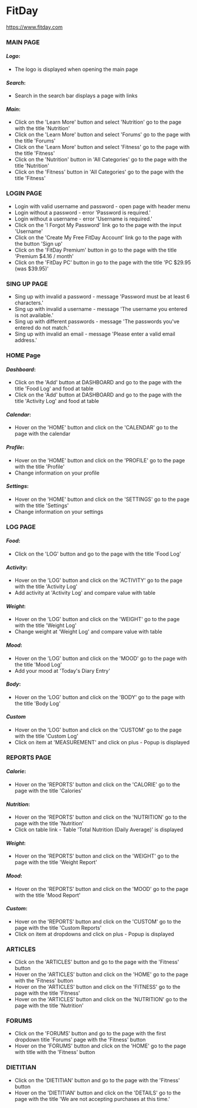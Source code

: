 # **FitDay**
https://www.fitday.com
### MAIN PAGE <br/>
#### _Logo_:
* The logo is displayed when opening the main page

#### _Search_:
* Search in the search bar displays a page with links

#### _Main_:
* Click on the 'Learn More' button and select 'Nutrition' go to the page with the title 'Nutrition'
* Click on the 'Learn More' button and select 'Forums' go to the page with the title 'Forums'
* Click on the 'Learn More' button and select 'Fitness' go to the page with the title 'Fitness'
* Click on the 'Nutrition' button in 'All Categories' go to the page with the title 'Nutrition'
* Click on the 'Fitness' button in 'All Categories' go to the page with the title 'Fitness'

### LOGIN PAGE
* Login with valid username and password - open page with header menu
* Login without a password - error 'Password is required.'
* Login without a username - error 'Username is required.'
* Click on the 'I Forgot My Password' link  go to the page with the input 'Username'
* Click on the 'Create My Free FitDay Account' link go to the page with the button 'Sign up'
* Click on the 'FitDay Premium' button in go to the page with the title 'Premium $4.16 / month'
* Click on the 'FitDay PC' button in go to the page with the title 'PC $29.95 (was $39.95)'

### SING UP PAGE
* Sing up with invalid a password - message 'Password must be at least 6 characters.'
* Sing up with invalid a username - message 'The username you entered is not available.'
* Sing up with different passwords - message 'The passwords you've entered do not match.'
* Sing up with invalid an email - message 'Please enter a valid email address.'

### HOME Page <br/>
#### _Dashboard_:
* Click on the 'Add' button at DASHBOARD and go to the page with the title 'Food Log' and food at table
* Click on the 'Add' button at DASHBOARD and go to the page with the title 'Activity Log' and food at table
#### _Calendar_:
* Hover on the 'HOME' button and click on the 'CALENDAR' go to the page with the calendar
#### _Profile_:
* Hover on the 'HOME' button and click on the 'PROFILE' go to the page with the title 'Profile'
* Change information on your profile
#### _Settings_:
* Hover on the 'HOME' button and click on the 'SETTINGS' go to the page with the title 'Settings'
* Change information on your settings

### LOG PAGE <br/>
#### _Food_:
* Click on the 'LOG' button and go to the page with the title 'Food Log'
#### _Activity_:
* Hover on the 'LOG' button and click on the 'ACTIVITY' go to the page with the title 'Activity Log'
* Add activity at 'Activity Log' and compare value with table
#### _Weight_:
* Hover on the 'LOG' button and click on the 'WEIGHT' go to the page with the title 'Weight Log'
* Change weight at 'Weight Log' and compare value with table
#### _Mood_:
* Hover on the 'LOG' button and click on the 'MOOD' go to the page with the title 'Mood Log'
* Add your mood at 'Today's Diary Entry'
#### _Body_:
* Hover on the 'LOG' button and click on the 'BODY' go to the page with the title 'Body Log'
#### _Custom_
* Hover on the 'LOG' button and click on the 'CUSTOM' go to the page with the title 'Custom Log'
* Click on item at 'MEASUREMENT' and click on plus - Popup is displayed

### REPORTS PAGE <br/>
#### _Calorie_:
* Hover on the 'REPORTS' button and click on the 'CALORIE' go to the page with the title 'Calories'
#### _Nutrition_:
* Hover on the 'REPORTS' button and click on the 'NUTRITION' go to the page with the title 'Nutrition'
* Click on table link - Table 'Total Nutrition (Daily Average)' is displayed
#### _Weight_:
* Hover on the 'REPORTS' button and click on the 'WEIGHT' go to the page with the title 'Weight Report'
#### _Mood_:
* Hover on the 'REPORTS' button and click on the 'MOOD' go to the page with the title 'Mood Report'
#### _Custom_:
* Hover on the 'REPORTS' button and click on the 'CUSTOM' go to the page with the title 'Custom Reports'
* Click on item at dropdowns and click on plus - Popup is displayed

### ARTICLES
* Click on the 'ARTICLES' button and go to the page with the 'Fitness' button
* Hover on the 'ARTICLES' button and click on the 'HOME' go to the page with the 'Fitness' button
* Hover on the 'ARTICLES' button and click on the 'FITNESS' go to the page with the title 'Fitness'
* Hover on the 'ARTICLES' button and click on the 'NUTRITION' go to the page with the title 'Nutrition'

### FORUMS
* Click on the 'FORUMS' button and go to the page with the first dropdown title 'Forums'
  page with the 'Fitness' button
*  Hover on the 'FORUMS' button and click on the 'HOME' go to the page with title with the 'Fitness' button

### DIETITIAN
* Click on the 'DIETITIAN' button and go to the page with the 'Fitness' button
* Hover on the 'DIETITIAN' button and click on the 'DETAILS' go to the page with the title 'We are not accepting purchases at this time.'
